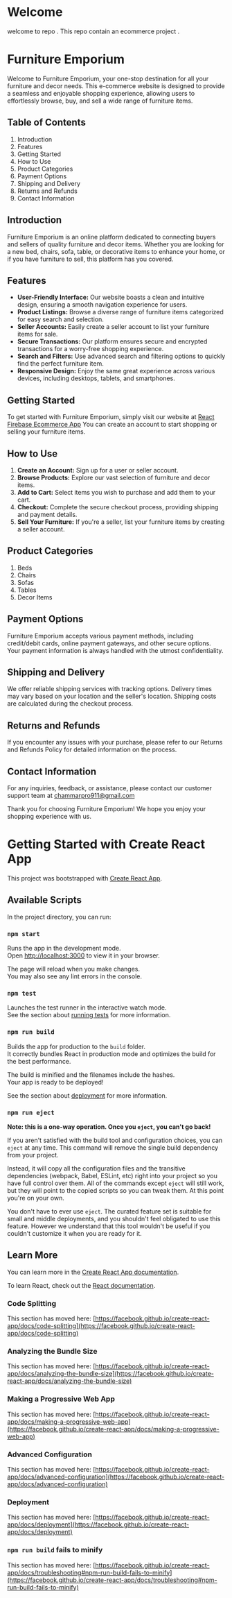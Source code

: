# Welcome
welcome to repo . This repo contain an ecommerce project . 

# Furniture Emporium
Welcome to Furniture Emporium, your one-stop destination for all your furniture and decor needs. This e-commerce website is designed to provide a seamless and enjoyable shopping experience, allowing users to effortlessly browse, buy, and sell a wide range of furniture items.

## Table of Contents
<ol>
    <li>Introduction </li>
    <li>Features </li>
    <li>Getting Started </li>
    <li>How to Use </li>
    <li>Product Categories </li>
    <li>Payment Options </li>
    <li>Shipping and Delivery </li>
    <li>Returns and Refunds </li>
    <li>Contact Information </li>
</ol>

## Introduction
Furniture Emporium is an online platform dedicated to connecting buyers and sellers of quality furniture and decor items. Whether you are looking for a new bed, chairs, sofa, table, or decorative items to enhance your home, or if you have furniture to sell, this platform has you covered.

## Features
<ul>
   <li>
        <b>User-Friendly Interface:</b> Our website boasts a clean and intuitive design, ensuring a smooth navigation experience for users.
    </li>
    <li>
        <b>Product Listings:</b> Browse a diverse range of furniture items categorized for easy search and selection.
    </li>
    <li>
        <b>Seller Accounts:</b> Easily create a seller account to list your furniture items for sale.
    </li>
    <li>
        <b>Secure Transactions:</b> Our platform ensures secure and encrypted transactions for a worry-free shopping experience.
    </li>
    <li>
        <b>Search and Filters:</b> Use advanced search and filtering options to quickly find the perfect furniture item.
    </li>
    <li>
        <b>Responsive Design:</b> Enjoy the same great experience across various devices, including desktops, tablets, and smartphones.
    </li>
</ul>

## Getting Started
To get started with Furniture Emporium, simply visit our website at [React Firebase Ecommerce App](https://furn-ammar.surge.sh) You can create an account to start shopping or selling your furniture items.

## How to Use
<ol>
    <li>
        <b>Create an Account:</b> Sign up for a user or seller account.
    </li>
    <li>
        <b>Browse Products:</b> Explore our vast selection of furniture and decor items.
    </li>
    <li>
        <b>Add to Cart:</b> Select items you wish to purchase and add them to your cart.
    </li>
    <li>
        <b>Checkout:</b> Complete the secure checkout process, providing shipping and payment details.
    </li>
    <li>
        <b>Sell Your Furniture:</b> If you're a seller, list your furniture items by creating a seller account.
    </li>
</ol>

## Product Categories
<ol>
    <li>
        Beds
    </li>
    <li>
        Chairs
    </li>
    <li>
        Sofas
    </li>
    <li>
        Tables
    </li>
    <li>
        Decor Items
    </li>
</ol>

## Payment Options
Furniture Emporium accepts various payment methods, including credit/debit cards, online payment gateways, and other secure options. Your payment information is always handled with the utmost confidentiality.

## Shipping and Delivery
We offer reliable shipping services with tracking options. Delivery times may vary based on your location and the seller's location. Shipping costs are calculated during the checkout process.

## Returns and Refunds
If you encounter any issues with your purchase, please refer to our Returns and Refunds Policy for detailed information on the process.

## Contact Information
For any inquiries, feedback, or assistance, please contact our customer support team at chammarpro911@gmail.com 

Thank you for choosing Furniture Emporium! We hope you enjoy your shopping experience with us.







# Getting Started with Create React App

This project was bootstrapped with [Create React App](https://github.com/facebook/create-react-app).

## Available Scripts

In the project directory, you can run:

### `npm start`

Runs the app in the development mode.\
Open [http://localhost:3000](http://localhost:3000) to view it in your browser.

The page will reload when you make changes.\
You may also see any lint errors in the console.

### `npm test`

Launches the test runner in the interactive watch mode.\
See the section about [running tests](https://facebook.github.io/create-react-app/docs/running-tests) for more information.

### `npm run build`

Builds the app for production to the `build` folder.\
It correctly bundles React in production mode and optimizes the build for the best performance.

The build is minified and the filenames include the hashes.\
Your app is ready to be deployed!

See the section about [deployment](https://facebook.github.io/create-react-app/docs/deployment) for more information.

### `npm run eject`

**Note: this is a one-way operation. Once you `eject`, you can't go back!**

If you aren't satisfied with the build tool and configuration choices, you can `eject` at any time. This command will remove the single build dependency from your project.

Instead, it will copy all the configuration files and the transitive dependencies (webpack, Babel, ESLint, etc) right into your project so you have full control over them. All of the commands except `eject` will still work, but they will point to the copied scripts so you can tweak them. At this point you're on your own.

You don't have to ever use `eject`. The curated feature set is suitable for small and middle deployments, and you shouldn't feel obligated to use this feature. However we understand that this tool wouldn't be useful if you couldn't customize it when you are ready for it.

## Learn More

You can learn more in the [Create React App documentation](https://facebook.github.io/create-react-app/docs/getting-started).

To learn React, check out the [React documentation](https://reactjs.org/).

### Code Splitting

This section has moved here: [https://facebook.github.io/create-react-app/docs/code-splitting](https://facebook.github.io/create-react-app/docs/code-splitting)

### Analyzing the Bundle Size

This section has moved here: [https://facebook.github.io/create-react-app/docs/analyzing-the-bundle-size](https://facebook.github.io/create-react-app/docs/analyzing-the-bundle-size)

### Making a Progressive Web App

This section has moved here: [https://facebook.github.io/create-react-app/docs/making-a-progressive-web-app](https://facebook.github.io/create-react-app/docs/making-a-progressive-web-app)

### Advanced Configuration

This section has moved here: [https://facebook.github.io/create-react-app/docs/advanced-configuration](https://facebook.github.io/create-react-app/docs/advanced-configuration)

### Deployment

This section has moved here: [https://facebook.github.io/create-react-app/docs/deployment](https://facebook.github.io/create-react-app/docs/deployment)

### `npm run build` fails to minify

This section has moved here: [https://facebook.github.io/create-react-app/docs/troubleshooting#npm-run-build-fails-to-minify](https://facebook.github.io/create-react-app/docs/troubleshooting#npm-run-build-fails-to-minify)
